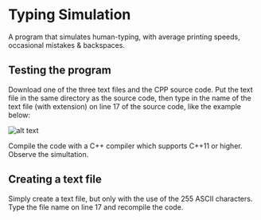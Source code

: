 # Typing Simulation
A program that simulates human-typing, with average printing speeds, occasional mistakes &amp; backspaces.

## Testing the program
Download one of the three text files and the CPP source code. Put the text file in the same directory as the source code, then type in the name of the text file (with extension) on line 17 of the source code, like the example below:

![alt text](https://raw.githubusercontent.com/wlhcode/typing-simulation/master/example.PNG)

Compile the code with a C++ compiler which supports C++11 or higher. Observe the simultation.

## Creating a text file
Simply create a text file, but only with the use of the 255 ASCII characters. Type the file name on line 17 and recompile the code.
